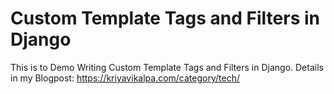 # Custom Template Tags and Filters in Django

This is to Demo Writing Custom Template Tags and Filters in Django.
Details in my Blogpost:
https://kriyavikalpa.com/category/tech/